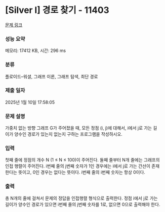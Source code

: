 # [Silver I] 경로 찾기 - 11403 

[문제 링크](https://www.acmicpc.net/problem/11403) 

### 성능 요약

메모리: 17412 KB, 시간: 296 ms

### 분류

플로이드–워셜, 그래프 이론, 그래프 탐색, 최단 경로

### 제출 일자

2025년 1월 10일 17:58:05

### 문제 설명

<p>가중치 없는 방향 그래프 G가 주어졌을 때, 모든 정점 (i, j)에 대해서, i에서 j로 가는 길이가 양수인 경로가 있는지 없는지 구하는 프로그램을 작성하시오.</p>

### 입력 

 <p>첫째 줄에 정점의 개수 N (1 ≤ N ≤ 100)이 주어진다. 둘째 줄부터 N개 줄에는 그래프의 인접 행렬이 주어진다. i번째 줄의 j번째 숫자가 1인 경우에는 i에서 j로 가는 간선이 존재한다는 뜻이고, 0인 경우는 없다는 뜻이다. i번째 줄의 i번째 숫자는 항상 0이다.</p>

### 출력 

 <p>총 N개의 줄에 걸쳐서 문제의 정답을 인접행렬 형식으로 출력한다. 정점 i에서 j로 가는 길이가 양수인 경로가 있으면 i번째 줄의 j번째 숫자를 1로, 없으면 0으로 출력해야 한다.</p>

